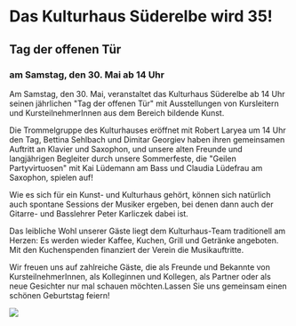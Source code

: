 # Das Kulturhaus Süderelbe wird 35!

## Tag der offenen Tür

### am Samstag, den 30. Mai ab 14 Uhr

Am Samstag, den 30. Mai, veranstaltet das Kulturhaus Süderelbe ab 14 Uhr
seinen jährlichen "Tag der offenen Tür" mit Ausstellungen von
Kursleitern und KursteilnehmerInnen aus dem Bereich bildende Kunst.

Die Trommelgruppe des Kulturhauses eröffnet mit Robert Laryea um 14 Uhr
den Tag, Bettina Sehlbach und Dimitar Georgiev haben ihren gemeinsamen
Auftritt an Klavier und Saxophon, und unsere alten Freunde und
langjährigen Begleiter durch unsere Sommerfeste, die "Geilen
Partyvirtuosen" mit Kai Lüdemann am Bass und Claudia Lüdefrau am
Saxophon, spielen auf!

Wie es sich für ein Kunst- und Kulturhaus gehört, können sich natürlich
auch spontane Sessions der Musiker ergeben, bei denen dann auch der
Gitarre- und Basslehrer Peter Karliczek dabei ist.

Das leibliche Wohl unserer Gäste liegt dem Kulturhaus-Team traditionell
am Herzen: Es werden wieder Kaffee, Kuchen, Grill und Getränke
angeboten. Mit den Kuchenspenden finanziert der Verein die
Musikauftritte.

Wir freuen uns auf zahlreiche Gäste, die als Freunde und Bekannte von
KursteilnehmerInnen, als Kolleginnen und Kollegen, als Partner oder als
neue Gesichter nur mal schauen möchten.Lassen Sie uns gemeinsam einen
schönen Geburtstag feiern!

![](/img/_wsb_510x763_TdoffT$C3$BCr_300515.jpg)
